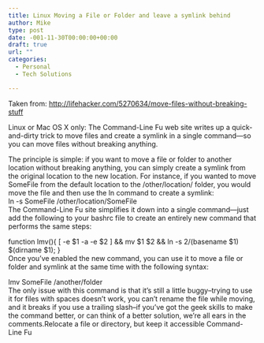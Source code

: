 ```yaml
---
title: Linux Moving a File or Folder and leave a symlink behind
author: Mike
type: post
date: -001-11-30T00:00:00+00:00
draft: true
url: ""
categories:
  - Personal
  - Tech Solutions

---
```

Taken from: http://lifehacker.com/5270634/move-files-without-breaking-stuff

Linux or Mac OS X only: The Command-Line Fu web site writes up a quick-and-dirty trick to move files and create a symlink in a single command&#8212;so you can move files without breaking anything.

The principle is simple: if you want to move a file or folder to another location without breaking anything, you can simply create a symlink from the original location to the new location. For instance, if you wanted to move SomeFile from the default location to the /other/location/ folder, you would move the file and then use the ln command to create a symlink:  
ln -s SomeFile /other/location/SomeFile  
The Command-Line Fu site simplifies it down into a single command&#8212;just add the following to your bashrc file to create an entirely new command that performs the same steps:

function lmv(){ [ -e $1 -a -e $2 ] && mv $1 $2 && ln -s $2/$(basename $1) $(dirname $1); }  
Once you&#8217;ve enabled the new command, you can use it to move a file or folder and symlink at the same time with the following syntax:

lmv SomeFile /another/folder  
The only issue with this command is that it&#8217;s still a little buggy&#8211;trying to use it for files with spaces doesn&#8217;t work, you can&#8217;t rename the file while moving, and it breaks if you use a trailing slash&#8211;if you&#8217;ve got the geek skills to make the command better, or can think of a better solution, we&#8217;re all ears in the comments.Relocate a file or directory, but keep it accessible Command-Line Fu